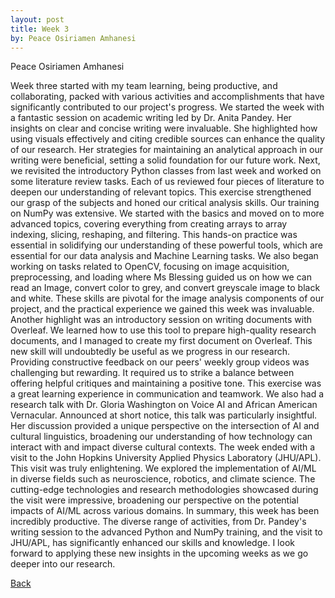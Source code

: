 ```yaml
---
layout: post
title: Week 3
by: Peace Osiriamen Amhanesi
---
```

Peace Osiriamen Amhanesi
 
Week three started with my team learning, being productive, and collaborating, packed with various activities and accomplishments that have significantly contributed to our project's progress.
We started the week with a fantastic session on academic writing led by Dr. Anita Pandey. Her insights on clear and concise writing were invaluable. She highlighted how using visuals effectively and citing credible sources can enhance the quality of our research. Her strategies for maintaining an analytical approach in our writing were beneficial, setting a solid foundation for our future work.
Next, we revisited the introductory Python classes from last week and worked on some literature review tasks. Each of us reviewed four pieces of literature to deepen our understanding of relevant topics. This exercise strengthened our grasp of the subjects and honed our critical analysis skills.
Our training on NumPy was extensive. We started with the basics and moved on to more advanced topics, covering everything from creating arrays to array indexing, slicing, reshaping, and filtering. This hands-on practice was essential in solidifying our understanding of these powerful tools, which are essential for our data analysis and Machine Learning tasks.
We also began working on tasks related to OpenCV, focusing on image acquisition, preprocessing, and loading where Ms Blessing guided us on how we can read an Image, convert color to grey, and convert greyscale image to black and white. These skills are pivotal for the image analysis components of our project, and the practical experience we gained this week was invaluable.
Another highlight was an introductory session on writing documents with Overleaf. We learned how to use this tool to prepare high-quality research documents, and I managed to create my first document on Overleaf. This new skill will undoubtedly be useful as we progress in our research.
Providing constructive feedback on our peers' weekly group videos was challenging but rewarding. It required us to strike a balance between offering helpful critiques and maintaining a positive tone. This exercise was a great learning experience in communication and teamwork.
We also had a research talk with Dr. Gloria Washington on Voice AI and African American Vernacular. Announced at short notice, this talk was particularly insightful. Her discussion provided a unique perspective on the intersection of AI and cultural linguistics, broadening our understanding of how technology can interact with and impact diverse cultural contexts.
The week ended with a visit to the John Hopkins University Applied Physics Laboratory (JHU/APL). This visit was truly enlightening. We explored the implementation of AI/ML in diverse fields such as neuroscience, robotics, and climate science. The cutting-edge technologies and research methodologies showcased during the visit were impressive, broadening our perspective on the potential impacts of AI/ML across various domains.
In summary, this week has been incredibly productive. The diverse range of activities, from Dr. Pandey's writing session to the advanced Python and NumPy training, and the visit to JHU/APL, has significantly enhanced our skills and knowledge. I look forward to applying these new insights in the upcoming weeks as we go deeper into our research.

[Back](./)
